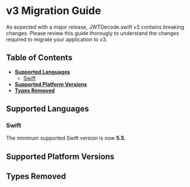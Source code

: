 # v3 Migration Guide

As expected with a major release, JWTDecode.swift v3 contains breaking changes. Please review this guide thorougly to understand the changes required to migrate your application to v3.

## Table of Contents

- [**Supported Languages**](#supported-languages)
  + [Swift](#swift)
- [**Supported Platform Versions**](#supported-platform-versions)
- [**Types Removed**](#types-removed)

## Supported Languages

### Swift

The minimum supported Swift version is now **5.5**.

## Supported Platform Versions

## Types Removed
